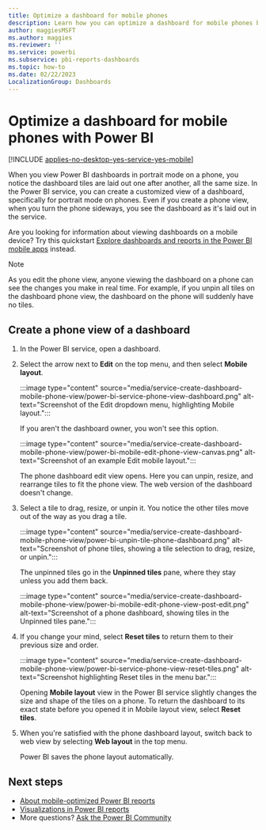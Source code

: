 ```yaml
---
title: Optimize a dashboard for mobile phones
description: Learn how you can optimize a dashboard for mobile phones by creating a phone view with Power BI service. 
author: maggiesMSFT
ms.author: maggies
ms.reviewer: ''
ms.service: powerbi
ms.subservice: pbi-reports-dashboards
ms.topic: how-to
ms.date: 02/22/2023
LocalizationGroup: Dashboards
---
```

# Optimize a dashboard for mobile phones with Power BI

[!INCLUDE [applies-no-desktop-yes-service-yes-mobile](../includes/applies-no-desktop-yes-service-yes-mobile.md)]

When you view Power BI dashboards in portrait mode on a phone, you notice the dashboard tiles are laid out one after another, all the same size. In the Power BI service, you can create a customized view of a dashboard, specifically for portrait mode on phones. Even if you create a phone view, when you turn the phone sideways, you see the dashboard as it's laid out in the service.

Are you looking for information about viewing dashboards on a mobile device? Try this quickstart [Explore dashboards and reports in the Power BI mobile apps](../consumer/mobile/mobile-apps-quickstart-view-dashboard-report.md) instead.

> [!NOTE]
> As you edit the phone view, anyone viewing the dashboard on a phone can see the changes you make in real time. For example, if you unpin all tiles on the dashboard phone view, the dashboard on the phone will suddenly have no tiles.
>
>

## Create a phone view of a dashboard

1. In the Power BI service, open a dashboard.
1. Select the arrow next to **Edit** on the top menu, and then select **Mobile layout**.

    :::image type="content" source="media/service-create-dashboard-mobile-phone-view/power-bi-service-phone-view-dashboard.png" alt-text="Screenshot of the Edit dropdown menu, highlighting Mobile layout.":::

    If you aren't the dashboard owner, you won't see this option.

    :::image type="content" source="media/service-create-dashboard-mobile-phone-view/power-bi-mobile-edit-phone-view-canvas.png" alt-text="Screenshot of an example Edit mobile layout.":::

    The phone dashboard edit view opens. Here you can unpin, resize, and rearrange tiles to fit the phone view. The web version of the dashboard doesn't change.

1. Select a tile to drag, resize, or unpin it. You notice the other tiles move out of the way as you drag a tile.

    :::image type="content" source="media/service-create-dashboard-mobile-phone-view/power-bi-unpin-tile-phone-dashboard.png" alt-text="Screenshot of phone tiles, showing a tile selection to drag, resize, or unpin.":::

    The unpinned tiles go in the **Unpinned tiles** pane, where they stay unless you add them back.

    :::image type="content" source="media/service-create-dashboard-mobile-phone-view/power-bi-mobile-edit-phone-view-post-edit.png" alt-text="Screenshot of a phone dashboard, showing tiles in the Unpinned tiles pane.":::
1. If you change your mind, select **Reset tiles** to return them to their previous size and order.

    :::image type="content" source="media/service-create-dashboard-mobile-phone-view/power-bi-service-phone-view-reset-tiles.png" alt-text="Screenshot highlighting Reset tiles in the menu bar.":::

    Opening **Mobile layout** view in the Power BI service slightly changes the size and shape of the tiles on a phone. To return the dashboard to its exact state before you opened it in Mobile layout view, select **Reset tiles**.

1. When you're satisfied with the phone dashboard layout, switch back to web view by selecting **Web layout** in the top menu.

    Power BI saves the phone layout automatically.

## Next steps

* [About mobile-optimized Power BI reports](power-bi-create-mobile-optimized-report-about.md)
* [Visualizations in Power BI reports](../visuals/power-bi-report-visualizations.md)
* More questions? [Ask the Power BI Community](https://community.powerbi.com/)
